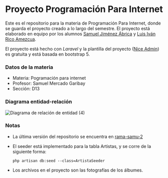 # Proyecto Programación Para Internet
Este es el repositorio para la materia de Programación Para Internet, donde se guarda el proyecto creado a lo largo del semestre. El proyecto está elaborado en equipo por los alumnos [Samuel Jiménez Ábrica](https://github.com/samuj02) y [Luis Iván Rico Amezcua](https://github.com/luisrico5562).

El proyecto está hecho con *Laravel* y la plantilla del proyecto ([Nice Admin](https://bootstrapmade.com/nice-admin-bootstrap-admin-html-template/)) es gratuita y está basada en bootstrap 5.

### Datos de la materia
- Materia: Pogramación para internet
- Profesor: Samuel Mercado Garibay
- Sección: D13

### Diagrama entidad-relación
![Diagrama de relación de entidad (4)](https://github.com/luisrico5562/proyecto-ppi/assets/127691671/e151ec40-0d60-4b82-9c1e-0fad1d8ccb14)


### Notas
- La última versión del repositorio se encuentra en [rama-samu-2](https://github.com/luisrico5562/proyecto-ppi/tree/rama-samu-2)
- El seeder está implementado para la tabla Artistas, y se corre de la siguiente forma:

      php artisan db:seed --class=ArtistaSeeder
- Los archivos en el proyecto son las fotografías de los álbumes.

